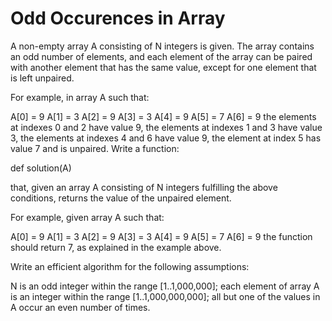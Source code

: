 # Odd Occurences in Array

A non-empty array A consisting of N integers is given. The array contains an odd number of elements, and each element of
the array can be paired with another element that has the same value, except for one element that is left unpaired.

For example, in array A such that:

A[0] = 9 A[1] = 3 A[2] = 9 A[3] = 3 A[4] = 9 A[5] = 7 A[6] = 9 the elements at indexes 0 and 2 have value 9, the
elements at indexes 1 and 3 have value 3, the elements at indexes 4 and 6 have value 9, the element at index 5 has value
7 and is unpaired. Write a function:

def solution(A)

that, given an array A consisting of N integers fulfilling the above conditions, returns the value of the unpaired
element.

For example, given array A such that:

A[0] = 9 A[1] = 3 A[2] = 9 A[3] = 3 A[4] = 9 A[5] = 7 A[6] = 9 the function should return 7, as explained in the example
above.

Write an efficient algorithm for the following assumptions:

N is an odd integer within the range [1..1,000,000]; each element of array A is an integer within the
range [1..1,000,000,000]; all but one of the values in A occur an even number of times.
